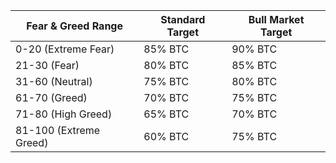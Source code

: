 | Fear & Greed Range | Standard Target | Bull Market Target |
|-------------------|-----------------|-------------------|
| 0-20 (Extreme Fear) | 85% BTC | 90% BTC |
| 21-30 (Fear) | 80% BTC | 85% BTC |
| 31-60 (Neutral) | 75% BTC | 80% BTC |
| 61-70 (Greed) | 70% BTC | 75% BTC |
| 71-80 (High Greed) | 65% BTC | 70% BTC |
| 81-100 (Extreme Greed) | 60% BTC | 75% BTC | 